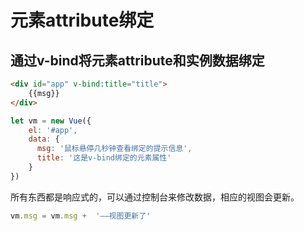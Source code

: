 <!--
 * @Author: TuYongTao
 * @Date: 2021-09-18 19:04:33
 * @LastEditors: your Name
 * @LastEditTime: 2021-09-18 19:27:22
 * @Description: 
-->
# 元素attribute绑定
## 通过v-bind将元素attribute和实例数据绑定
```html
<div id="app" v-bind:title="title">
    {{msg}}
</div>
```
```js
let vm = new Vue({
    el: '#app',
    data: {
      msg: '鼠标悬停几秒钟查看绑定的提示信息',
      title: '这是v-bind绑定的元素属性'
    }
})
```
所有东西都是响应式的，可以通过控制台来修改数据，相应的视图会更新。
```js
vm.msg = vm.msg +  '——视图更新了'
```

